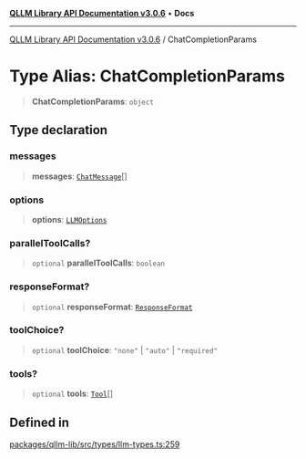[**QLLM Library API Documentation v3.0.6**](../README.md) • **Docs**

***

[QLLM Library API Documentation v3.0.6](../globals.md) / ChatCompletionParams

# Type Alias: ChatCompletionParams

> **ChatCompletionParams**: `object`

## Type declaration

### messages

> **messages**: [`ChatMessage`](ChatMessage.md)[]

### options

> **options**: [`LLMOptions`](../interfaces/LLMOptions.md)

### parallelToolCalls?

> `optional` **parallelToolCalls**: `boolean`

### responseFormat?

> `optional` **responseFormat**: [`ResponseFormat`](ResponseFormat.md)

### toolChoice?

> `optional` **toolChoice**: `"none"` \| `"auto"` \| `"required"`

### tools?

> `optional` **tools**: [`Tool`](Tool.md)[]

## Defined in

[packages/qllm-lib/src/types/llm-types.ts:259](https://github.com/quantalogic/qllm/blob/b15a3aa4af263bce36ea091a0f29bf1255b95497/packages/qllm-lib/src/types/llm-types.ts#L259)

